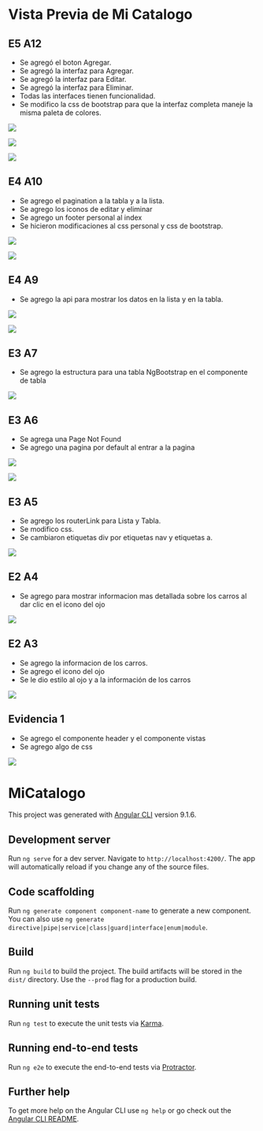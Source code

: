# Vista Previa de Mi Catalogo

## E5 A12

- Se agregó el boton Agregar.
- Se agregó la interfaz para Agregar.
- Se agregó la interfaz para Editar.
- Se agregó la interfaz para Eliminar.
- Todas las interfaces tienen funcionalidad.
- Se modifico la css de bootstrap para que la interfaz completa maneje la misma paleta de colores.

![](/preview/E5A12agregar.png)

![](/preview/E5A12editar.png)

![](/preview/E5A12eliminar.png)

## E4 A10

- Se agrego el pagination a la tabla y a la lista.
- Se agrego los iconos de editar y eliminar
- Se agrego un footer personal al index
- Se hicieron modificaciones al css personal y css de bootstrap.

![](/preview/E4A10Lista.png)

![](/preview/E4A10Tabla.png)

## E4 A9

- Se agrego la api para mostrar los datos en la lista y en la tabla.

![](/preview/E4A9Lista.png)

![](/preview/E4A9Tabla.png)

## E3 A7

- Se agrego la estructura para una tabla NgBootstrap en el componente de tabla

![](/preview/E3A7.png)


## E3 A6

- Se agrega una Page Not Found
- Se agrego una pagina por default al entrar a la pagina

![](/preview/E3A6.png)

![](/preview/E3A6codigo.png)

## E3 A5

- Se agrego los routerLink para Lista y Tabla.
- Se modifico css.
- Se cambiaron etiquetas div por etiquetas nav y etiquetas a.

![](/preview/E3A5.png)

## E2 A4

- Se agrego para mostrar informacion mas detallada sobre los carros al dar clic en el icono del ojo

![](preview/E2A4.png)

## E2 A3

- Se agrego la informacion de los carros.
- Se agrego el icono del ojo
- Se le dio estilo al ojo y a la información de los carros

![](/preview/E2A3.png)


## Evidencia 1

- Se agrego el componente header y el componente vistas
- Se agrego algo de css

![](/preview/E1%20A%232.png)




# MiCatalogo

This project was generated with [Angular CLI](https://github.com/angular/angular-cli) version 9.1.6.

## Development server

Run `ng serve` for a dev server. Navigate to `http://localhost:4200/`. The app will automatically reload if you change any of the source files.

## Code scaffolding

Run `ng generate component component-name` to generate a new component. You can also use `ng generate directive|pipe|service|class|guard|interface|enum|module`.

## Build

Run `ng build` to build the project. The build artifacts will be stored in the `dist/` directory. Use the `--prod` flag for a production build.

## Running unit tests

Run `ng test` to execute the unit tests via [Karma](https://karma-runner.github.io).

## Running end-to-end tests

Run `ng e2e` to execute the end-to-end tests via [Protractor](http://www.protractortest.org/).

## Further help

To get more help on the Angular CLI use `ng help` or go check out the [Angular CLI README](https://github.com/angular/angular-cli/blob/master/README.md).
